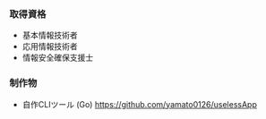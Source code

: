 ### 取得資格
- 基本情報技術者
- 応用情報技術者
- 情報安全確保支援士

### 制作物
- 自作CLIツール (Go)
https://github.com/yamato0126/uselessApp
